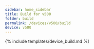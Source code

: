 ```yaml
---
sidebar: home_sidebar
title: Build for v500
folder: build
permalink: /devices/v500/build
device: v500
---
```

{% include templates/device_build.md %}
